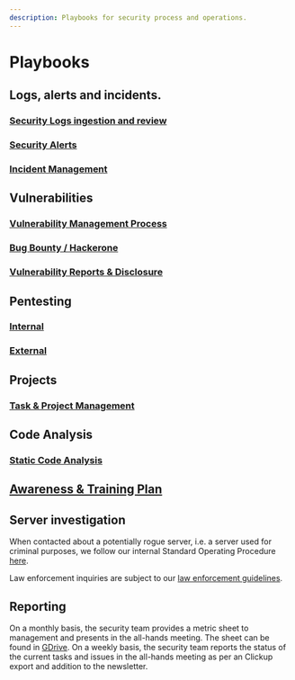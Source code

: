 ```yaml
---
description: Playbooks for security process and operations.
---
```


# Playbooks

## Logs, alerts and incidents.

### [Security Logs ingestion and review](security-logs-ingestion-and-review.md)

### [Security Alerts](alerts-and-incident-management.md#security-alerts)

### [Incident Management](alerts-and-incident-management.md#incident-management)



## Vulnerabilities

### [Vulnerability Management Process](vulnerability-management-process.md)

### [Bug Bounty / Hackerone](vulnerability-reports-and-disclosure.md#bug-bounty-hackerone)

### [Vulnerability Reports & Disclosure](vulnerability-reports-and-disclosure.md#vulnerability-reports-and-disclosure)



## Pentesting

### [Internal](pentest.md#internal-pentest)

### [External](pentest.md#external-pentest)

##

## Projects

### [Task & Project Management](tasks-and-project-management.md)



## Code Analysis

### [Static Code Analysis](code-analysis.md)

## [Awareness & Training Plan](awareness-and-training.md)



## Server investigation

When contacted about a potentially rogue server, i.e. a server used for criminal purposes, we follow our internal Standard Operating Procedure [here](https://docs.google.com/document/d/180rtyc50riGGZAzw8WP4r0EFYEP6FxMWcMbAK5I3V3k/edit?usp=sharing).

Law enforcement inquiries are subject to our [law enforcement guidelines](https://docs.rocket.chat/legal/guidelines-for-law-enforcement).

## Reporting

On a monthly basis, the security team provides a metric sheet to management and presents in the all-hands meeting. The sheet can be found in [GDrive](https://docs.google.com/spreadsheets/d/1J6VGHN5znUa07lG7r7wfqa4ewxb8\_AJd-Z7irQEfUXc/edit?usp=sharing). On a weekly basis, the security team reports the status of the current tasks and issues in the all-hands meeting as per an Clickup export and addition to the newsletter.

